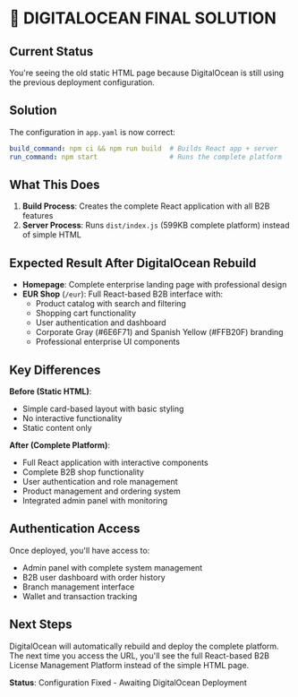 # 🎯 DIGITALOCEAN FINAL SOLUTION

## Current Status
You're seeing the old static HTML page because DigitalOcean is still using the previous deployment configuration.

## Solution
The configuration in `app.yaml` is now correct:
```yaml
build_command: npm ci && npm run build  # Builds React app + server
run_command: npm start                  # Runs the complete platform
```

## What This Does
1. **Build Process**: Creates the complete React application with all B2B features
2. **Server Process**: Runs `dist/index.js` (599KB complete platform) instead of simple HTML

## Expected Result After DigitalOcean Rebuild
- **Homepage**: Complete enterprise landing page with professional design
- **EUR Shop** (`/eur`): Full React-based B2B interface with:
  - Product catalog with search and filtering
  - Shopping cart functionality
  - User authentication and dashboard
  - Corporate Gray (#6E6F71) and Spanish Yellow (#FFB20F) branding
  - Professional enterprise UI components

## Key Differences
**Before (Static HTML)**:
- Simple card-based layout with basic styling
- No interactive functionality
- Static content only

**After (Complete Platform)**:
- Full React application with interactive components
- Complete B2B shop functionality
- User authentication and role management
- Product management and ordering system
- Integrated admin panel with monitoring

## Authentication Access
Once deployed, you'll have access to:
- Admin panel with complete system management
- B2B user dashboard with order history
- Branch management interface
- Wallet and transaction tracking

## Next Steps
DigitalOcean will automatically rebuild and deploy the complete platform. The next time you access the URL, you'll see the full React-based B2B License Management Platform instead of the simple HTML page.

**Status**: Configuration Fixed - Awaiting DigitalOcean Deployment